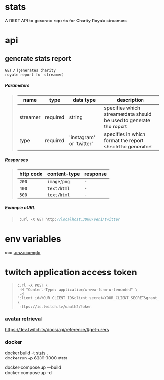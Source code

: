 # stats

A REST API to generate reports for Charity Royale streamers

# api

## generate stats report

<code>GET</code> <code><b>/</b></code> <code>(generates charity royale report for streamer)</code>

##### Parameters

> | name     | type     | data type                | description                                                        |
> | -------- | -------- | ------------------------ | ------------------------------------------------------------------ |
> | streamer | required | string                   | specifies which streamerdata should be used to generate the report |
> | type     | required | 'instagram' or 'twitter' | specifies in which format the report should be generated           |

##### Responses

> | http code | content-type | response |
> | --------- | ------------ | -------- |
> | `200`     | `image/png`  | `-`      |
> | `400`     | `text/html`  | `-`      |
> | `500`     | `text/html`  | `-`      |

##### Example cURL

> ```javascript
>  curl -X GET http://localhost:3000/veni/twitter
> ```

# env variables

see [.env.example](.env.example)

# twitch application access token

> ```
> curl -X POST \
>  -H "Content-Type: application/x-www-form-urlencoded" \
>  -d "client_id=YOUR_CLIENT_ID&client_secret=YOUR_CLIENT_SECRET&grant_type=client_credentials" \
>  https://id.twitch.tv/oauth2/token
> ```

### avatar retrieval

https://dev.twitch.tv/docs/api/reference/#get-users

### docker

docker build -t stats .  
docker run -p 6200:3000 stats

docker-compose up --build  
docker-compose up -d
